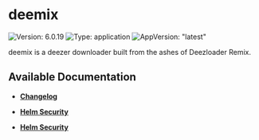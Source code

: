 # deemix

![Version: 6.0.19](https://img.shields.io/badge/Version-6.0.19-informational?style=flat-square) ![Type: application](https://img.shields.io/badge/Type-application-informational?style=flat-square) ![AppVersion: "latest"](https://img.shields.io/badge/AppVersion-"latest"-informational?style=flat-square)

deemix is a deezer downloader built from the ashes of Deezloader Remix.

## Available Documentation

- [**Changelog**](CHANGELOG)

- [**Helm Security**](container-security)

- [**Helm Security**](helm-security)

